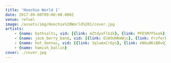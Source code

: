 ```yaml
---
title: 'Hoochie World 1'
date: 2017-09-08T09:00:00.000Z
venue: refuel
image: /assets/img/Hoochie%20World%201/cover.jpg
artists:
    - {name: bathsalts, vid: [{link: mZtdyxFlG1k}, {link: PFESM7F5xok}, {link: qPtoR59jaLg}]}
    - {name: jack_berry_band, vid: [{link: OJA5UHKmWjc}, {link: Frzferhr4SY}, {link: NoXHp0uLQ6E}, {link: Bb3Pe1fmKts}]}
    - {name: hot_donnas, vid: [{link: 3qlumxCrGys}, {link: eNGu8KiB0vQ}]}
    - {name: hamish_ballin}
cover: ./cover.jpg
---
```

